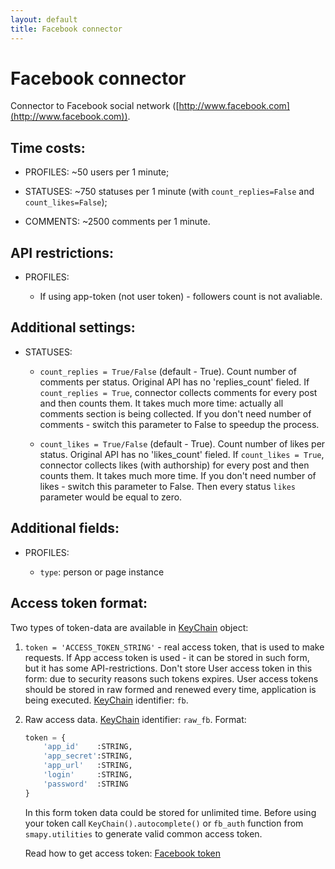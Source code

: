 ```yaml
---
layout: default
title: Facebook connector
---
```


# Facebook connector

Connector to Facebook social network ([http://www.facebook.com](http://www.facebook.com)).

## Time costs:

* PROFILES: ~50 users per 1 minute;

* STATUSES: ~750 statuses per 1 minute (with `count_replies=False` and `count_likes=False`);

* COMMENTS: ~2500 comments per 1 minute.

## API restrictions:

* PROFILES:

    - If using app-token (not user token) - followers count is not avaliable.

## Additional settings:

* STATUSES:

    - `count_replies = True/False` (default - True). Count number of comments per status. Original API has no 'replies_count' fieled. If `count_replies = True`, connector collects comments for every post and then counts them. It takes much more time: actually all comments section is being collected. If you don't need number of comments - switch this parameter to False to speedup the process.
    
    - `count_likes = True/False` (default - True). Count number of likes per status. Original API has no 'likes_count' fieled. If `count_likes = True`, connector collects likes (with authorship) for every post and then counts them. It takes much more time. If you don't  need number of likes - switch this parameter to False. Then every status `likes` parameter would be equal to zero.

## Additional fields:

* PROFILES:

    - `type`: person or page instance

## Access token format:

Two types of token-data are available in [KeyChain](/smapy/docs/keychain/) object:

1. `token = 'ACCESS_TOKEN_STRING'` - real access token, that is used to make requests. If App access token is used - it can be stored in such form, but it has some API-restrictions. Don't store User access token in this form: due to security reasons such tokens expires. User access tokens should be stored in raw formed and renewed every time, application is being executed. [KeyChain](/smapy/docs/keychain/) identifier: `fb`.

2. Raw access data. [KeyChain](/smapy/docs/keychain/) identifier: `raw_fb`. Format:

    ```python
    token = {
        'app_id'    :STRING,
        'app_secret':STRING,
        'app_url'   :STRING,
        'login'     :STRING,
        'password'  :STRING
    }
    ```
    
    In this form token data could be stored for unlimited time. Before using your token call `KeyChain().autocomplete()` or `fb_auth` function from `smapy.utilities` to generate valid common access token.

    Read how to get access token: [Facebook token](/smapy/docs/facebook_token/)